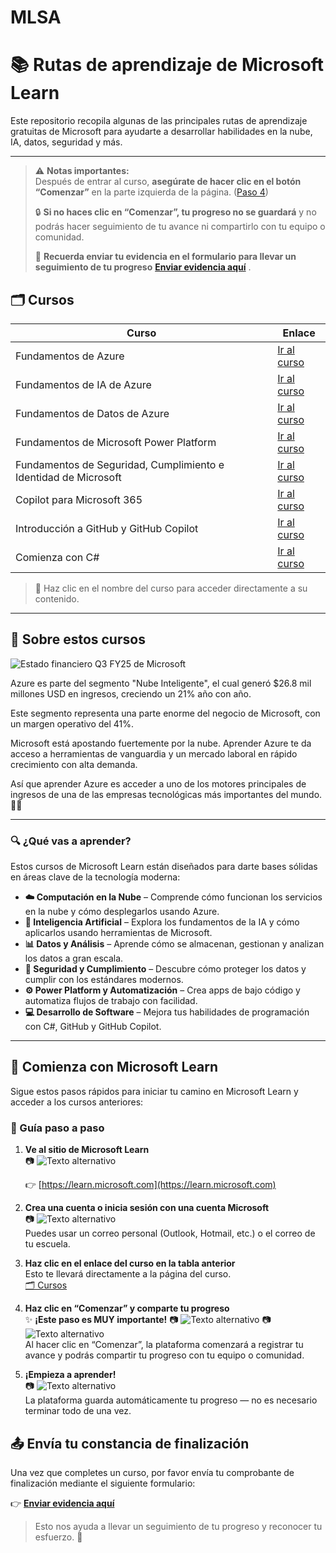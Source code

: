 # MLSA

# 📚 Rutas de aprendizaje de Microsoft Learn

Este repositorio recopila algunas de las principales rutas de aprendizaje gratuitas de Microsoft para ayudarte a desarrollar habilidades en la nube, IA, datos, seguridad y más.

---
> ⚠️ **Notas importantes:**  
> Después de entrar al curso, **asegúrate de hacer clic en el botón “Comenzar”** en la parte izquierda de la página. ([Paso 4](./img/cap45.jpg))
> 
> 🔒 **Si no haces clic en “Comenzar”, tu progreso no se guardará** y no podrás hacer seguimiento de tu avance ni compartirlo con tu equipo o comunidad.
> 
> 📝 **Recuerda enviar tu evidencia en el formulario para llevar un seguimiento de tu progreso** [**Enviar evidencia aquí**](https://docs.google.com/forms/d/e/1FAIpQLSc-PVQR8njxZKZtbnTkb5tZIz8-ICPguZmwyZnrtvKr1EfDlw/viewform?usp=sharing&ouid=116941962524305950926) .


## 🗂️ Cursos

| Curso | Enlace |
|--------|--------|
| Fundamentos de Azure | [Ir al curso](https://learn.microsoft.com/en-us/plans/qdwwbm3p0x7gom?tab=tab-created&learnerGroupId=511b4e1a-a04b-42b1-8529-b5ca3b9d85da&wt.mc_id=studentamb_454878) |
| Fundamentos de IA de Azure | [Ir al curso](https://learn.microsoft.com/en-us/plans/8pkkiy5x76oy7y?tab=tab-created&learnerGroupId=465c3dfb-e4c5-4d6b-8aa3-af35237bd6dc&wt.mc_id=studentamb_454878) |
| Fundamentos de Datos de Azure | [Ir al curso](https://learn.microsoft.com/en-us/plans/8pkkiy5xgxnpmw?tab=tab-created&learnerGroupId=5a196ebf-046f-425b-baf3-9234a6fcb59c&wt.mc_id=studentamb_454878) |
| Fundamentos de Microsoft Power Platform | [Ir al curso](https://learn.microsoft.com/en-us/plans/zkddhk2dw1d1op?tab=tab-created&learnerGroupId=91dd9633-d2b1-4073-8a6a-d971537dba35&wt.mc_id=studentamb_454878) |
| Fundamentos de Seguridad, Cumplimiento e Identidad de Microsoft | [Ir al curso](https://learn.microsoft.com/en-us/plans/5dyyborpmok24n?tab=tab-created&learnerGroupId=fe237206-bf5d-483f-9d0f-281b6f5e925b&wt.mc_id=studentamb_454878) |
| Copilot para Microsoft 365 | [Ir al curso](https://learn.microsoft.com/en-us/plans/o1mmcm6o12jygw?tab=tab-started&source=docs&learnerGroupId=b487643d-bde1-44ed-868d-76b47f83e61d&wt.mc_id=studentamb_454878) |
| Introducción a GitHub y GitHub Copilot | [Ir al curso](https://learn.microsoft.com/en-us/plans/gm88tr6o5y5zyk?tab=tab-created&learnerGroupId=1aec470a-1865-405c-9dc8-9ba905b3f53a&wt.mc_id=studentamb_454878) |
| Comienza con C# | [Ir al curso](https://learn.microsoft.com/en-us/plans/31zzc4mw2wk5re?tab=tab-started&source=docs&learnerGroupId=4ba326f3-5f36-4247-a054-66553b74f710&wt.mc_id=studentamb_454878) |

> 📌 Haz clic en el nombre del curso para acceder directamente a su contenido.

---

## 🧠 Sobre estos cursos

![Estado financiero Q3 FY25 de Microsoft](./img/MicrosoftQ3.jpeg)

Azure es parte del segmento "Nube Inteligente", el cual generó $26.8 mil millones USD en ingresos, creciendo un 21% año con año.

Este segmento representa una parte enorme del negocio de Microsoft, con un margen operativo del 41%.

Microsoft está apostando fuertemente por la nube. Aprender Azure te da acceso a herramientas de vanguardia y un mercado laboral en rápido crecimiento con alta demanda.

Así que aprender Azure es acceder a uno de los motores principales de ingresos de una de las empresas tecnológicas más importantes del mundo. 💼🚀

---

### 🔍 ¿Qué vas a aprender?

Estos cursos de Microsoft Learn están diseñados para darte bases sólidas en áreas clave de la tecnología moderna:

- **☁️ Computación en la Nube** – Comprende cómo funcionan los servicios en la nube y cómo desplegarlos usando Azure.
- **🤖 Inteligencia Artificial** – Explora los fundamentos de la IA y cómo aplicarlos usando herramientas de Microsoft.
- **📊 Datos y Análisis** – Aprende cómo se almacenan, gestionan y analizan los datos a gran escala.
- **🔐 Seguridad y Cumplimiento** – Descubre cómo proteger los datos y cumplir con los estándares modernos.
- **⚙️ Power Platform y Automatización** – Crea apps de bajo código y automatiza flujos de trabajo con facilidad.
- **💻 Desarrollo de Software** – Mejora tus habilidades de programación con C#, GitHub y GitHub Copilot.

---

## 🚀 Comienza con Microsoft Learn

Sigue estos pasos rápidos para iniciar tu camino en Microsoft Learn y acceder a los cursos anteriores:

### 📝 Guía paso a paso

1. **Ve al sitio de Microsoft Learn**  
   📷 ![Texto alternativo](./img/cap12.png)

   👉 [https://learn.microsoft.com](https://learn.microsoft.com)

2. **Crea una cuenta o inicia sesión con una cuenta Microsoft**  
   📷 ![Texto alternativo](./img/cap2.png)  
   Puedes usar un correo personal (Outlook, Hotmail, etc.) o el correo de tu escuela.

3. **Haz clic en el enlace del curso en la tabla anterior**  
   Esto te llevará directamente a la página del curso.  
   [🗂️ Cursos](https://github.com/JoseDelVallee/MLSA)

4. **Haz clic en “Comenzar” y comparte tu progreso**  
   ✨ **¡Este paso es MUY importante!**
   📷 ![Texto alternativo](./img/cap5.png)
   📷 ![Texto alternativo](./img/cap6.png)    
   Al hacer clic en “Comenzar”, la plataforma comenzará a registrar tu avance y podrás compartir tu progreso con tu equipo o comunidad.

5. **¡Empieza a aprender!**  
   📷 ![Texto alternativo](./img/cap4.png)  
   La plataforma guarda automáticamente tu progreso — no es necesario terminar todo de una vez.

## 📤 Envía tu constancia de finalización

Una vez que completes un curso, por favor envía tu comprobante de finalización mediante el siguiente formulario:

👉 [**Enviar evidencia aquí**](https://docs.google.com/forms/d/e/1FAIpQLSc-PVQR8njxZKZtbnTkb5tZIz8-ICPguZmwyZnrtvKr1EfDlw/viewform?usp=sharing&ouid=116941962524305950926)

> Esto nos ayuda a llevar un seguimiento de tu progreso y reconocer tu esfuerzo. 🌟
